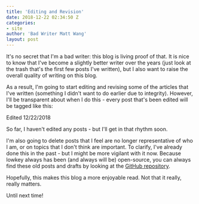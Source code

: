 ```yaml
---
title: 'Editing and Revision'
date: 2018-12-22 02:34:50 Z
categories:
- site
author: 'Bad Writer Matt Wang'
layout: post
---
```


It's no secret that I'm a bad writer: this blog is living proof of that. It is nice to know that I've become a slightly better writer over the years (just look at the trash that's the first few posts I've written), but I also want to raise the overall quality of writing on this blog.

As a result, I'm going to start editing and revising some of the articles that I've written (something I didn't want to do earlier due to integrity). However, I'll be transparent about when I do this - every post that's been edited will be tagged like this:

<span class="tag tag-rounded bg-secondary">Edited 12/22/2018</span>

So far, I haven't edited any posts - but I'll get in that rhythm soon.

I'm also going to delete posts that I feel are no longer representative of who I am, or on topics that I don't think are important. To clarify, I've already done this in the past - but I might be more vigilant with it now. Because lowkey always has been (and always will be) open-source, you can always find these old posts and drafts by looking at the [GitHub repository](https://github.com/malsf21/lowkey).

Hopefully, this makes this blog a more enjoyable read. Not that it really, really matters.

Until next time!

